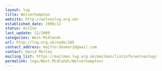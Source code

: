 ```yaml
---
layout: lug
title: Wolverhampton
website: http://wolveslug.org.uk/
established_date: 1999/11
status: Active
last_update: 12/2009
categories: West-Midlands
url: http://lug.org.uk/node/165
contact_address: mailto:davmor2@gmail.com
contact: David Morley
mailing_list: https://mailman.lug.org.uk/mailman/listinfo/wolveslug/
permalink: lugs/West-Midlands/Wolverhampton/
---
```

